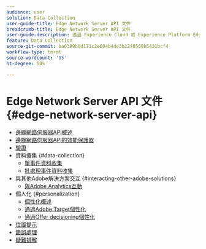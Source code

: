 ```yaml
---
audience: user
solution: Data Collection
user-guide-title: Edge Network Server API 文件
breadcrumb-title: Edge Network Server API 文件
user-guide-description: 透過 Experience Cloud 或 Experience Platform Edge 服務，使用 Edge Network Server API 進行資料收集、個人化、廣告和行銷使用案例。
feature: Data Collection
source-git-commit: ba0399b0d171c2e604b4de3b22f8568b5431bcf4
workflow-type: tm+mt
source-wordcount: '85'
ht-degree: 50%

---
```



# Edge Network Server API 文件 {#edge-network-server-api}


* [邊緣網路伺服器API概述](overview.md)
* [邊緣網路伺服器API的效能保護器](guardrails.md)
* [驗證](authentication.md)
* 資料彙集 {#data-collection}
   * [單事件資料收集](interactive-data-collection.md)
   * [批處理事件資料收集](non-interactive-data-collection.md)
* 與其他Adobe解決方案交互 {#interacting-other-adobe-solutions}
   * [與Adobe Analytics互動](interacting-adobe-analytics.md)
* 個人化 {#personalization}
   * [個性化概述](personalization-overview.md)
   * [通過Adobe Target個性化](personalization-target.md)
   * [通過Offer decisioning個性化](personalization-offer-decisioning.md)
* [位置提示](location-hints.md)
* [錯誤處理](error-handling.md)
* [疑難排解](troubleshooting.md)